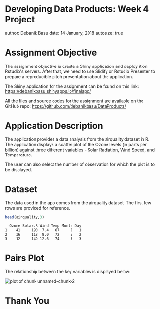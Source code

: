 Developing Data Products: Week 4 Project
========================================================
author: Debanik Basu
date: 14 January, 2018
autosize: true

Assignment Objective
========================================================

The assignment objective is create a Shiny application and deploy it on Rstudio's servers. After that, we need to use Slidify or Rstudio Presenter to prepare a reproducible pitch presentation about the application.

The Shiny application for the assignment can be found on this link:
<https://debanikbasu.shinyapps.io/finalapp/>

All the files and source codes for the assignment are available on the GitHub repo: <https://github.com/debanikbasu/DataProducts/>


Application Description
========================================================

The application provides a data analysis from the airquality dataset in R. The application displays a scatter plot of the Ozone levels (in parts per billion) against three different variables - Solar Radiation, Wind Speed, and Temperature.

The user can also select the number of observation for which the plot is to be displayed.


Dataset
========================================================

The data used in the app comes from the airquality dataset. The first few rows are provided for reference.


```r
head(airquality,3)
```

```
  Ozone Solar.R Wind Temp Month Day
1    41     190  7.4   67     5   1
2    36     118  8.0   72     5   2
3    12     149 12.6   74     5   3
```

Pairs Plot
========================================================

The relationship between the key variables is displayed below:

![plot of chunk unnamed-chunk-2](MyAppPresentation-figure/unnamed-chunk-2-1.png)

Thank You
========================================================
